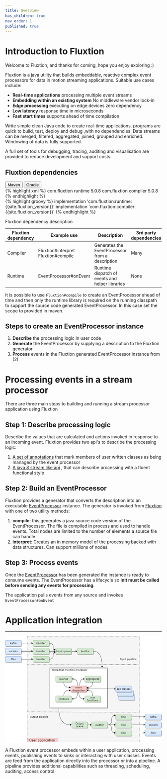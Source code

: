 ```yaml
---
title: Overview
has_children: true
nav_order: 1
published: true
---
```


# Introduction to Fluxtion
Welcome to Fluxtion, and thanks for coming, hope you enjoy exploring :) 

Fluxtion is a java utility that builds embeddable, reactive complex event processors for data in motion streaming
applications. Suitable use cases include:

- **Real-time applications** processing multiple event streams
- **Embedding within an existing system** No middleware vendor lock-in
- **Edge processing** executing on edge devices zero dependency
- **Low latency** response time in microseconds
- **Fast start times** supports ahead of time compilation 

Write simple clean Java code to create real-time applications. programs are quick to build, test, deploy and debug ,with
no dependencies. Data streams can be merged, filtered, aggregated, joined, grouped and enriched. Windowing of data is 
fully supported.

A full set of tools for debugging, tracing, auditing and visualisation are provided to reduce development and support costs.

## Fluxtion dependencies
<div class="tab">
  <button class="tablinks" onclick="openTab(event, 'Maven')" id="defaultOpen">Maven</button>
  <button class="tablinks" onclick="openTab(event, 'Gradle')">Gradle</button>
</div>
<div id="Maven" class="tabcontent">
<div markdown="1">
{% highlight xml %}
    <dependencies>
        <dependency>
            <groupId>com.fluxtion</groupId>
            <artifactId>runtime</artifactId>
            <version>5.0.8</version>
        </dependency>
        <dependency>
            <groupId>com.fluxtion</groupId>
            <artifactId>compiler</artifactId>
            <version>5.0.8</version>
        </dependency>
    </dependencies>
{% endhighlight %}
</div>
</div>
<div id="Gradle" class="tabcontent">
<div markdown="1">
{% highlight groovy %}
implementation 'com.fluxtion:runtime:{{site.fluxtion_version}}'
implementation 'com.fluxtion:compiler:{{site.fluxtion_version}}'
{% endhighlight %}
</div>
</div>

Fluxtion dependency description

| Fluxtion dependency | Example use                             | Description                                           | 3rd party<br/> dependencies |
|---------------------|-----------------------------------------|-------------------------------------------------------|-----------------------------|
| Compiler            | Fluxtion#interpret<br/>Fluxtion#compile | Generates the EventProcessor <br/> from a description | Many                        |
| Runtime             | EventProcessor#onEvent                  | Runtime dispatch of events and helper libraries       | None                        |

It is possible to use ```Fluxtion#compile``` to create an EventProcessor ahead of time and then only the runtime 
library is required on the running classpath to support the source code generated EventProcessor. In this case 
set the scope to provided in maven.

## Steps to create an EventProcessor instance
1. **Describe** the processing logic in user code
2. **Generate** the EventProcessor by supplying a description to the Fluxtion generator
3. **Process** events in the Fluxtion generated EventProcessor instance from (2)

# Processing events in a stream processor

There are three main steps to building and running a stream processor application using Fluxtion

## Step 1: Describe processing logic
Describe the values that are calculated and actions invoked in response to an incoming event. Fluxtion provides two
api's to describe the processing logic:
1. [A set of annotations](https://github.com/v12technology/fluxtion/tree/{{site.fluxtion_version}}/runtime/src/main/java/com/fluxtion/runtime/annotations) 
that mark members of user written classes as being managed by the event processor
2. [A java 8 stream like api](https://github.com/v12technology/fluxtion/tree/{{site.fluxtion_version}}/compiler/src/main/java/com/fluxtion/compiler/builder/stream)
, that can describe processing with a fluent functional style

## Step 2: Build an EventProcessor
Fluxtion provides a generator that converts the description into an executable
[EventProcessor](https://github.com/v12technology/fluxtion/tree/{{site.fluxtion_version}}/runtime/src/main/java/com/fluxtion/runtime/EventProcessor.java)
instance. The generator
is invoked from 
[Fluxtion](https://github.com/v12technology/fluxtion/tree/{{site.fluxtion_version}}/compiler/src/main/java/com/fluxtion/compiler/Fluxtion.java)
with one of two utility methods:
1. **compile**: this generates a java source code version of the EventProcessor. The file is compiled in process and used
to handle events. Total nodes are limited to the number of elements a source file can handle
2. **interpret**: Creates an in memory model of the processing backed with data structures. Can support millions of nodes

## Step 3: Process events
Once the
[EventProcessor](https://github.com/v12technology/fluxtion/tree/{{site.fluxtion_version}}/runtime/src/main/java/com/fluxtion/runtime/EventProcessor.java)
has been generated the instance is ready to consume events. The EventProcessor has a lifecycle so **init must be called
before sending any events for processing**. 

The application pulls events from any source and invokes ```EventProcessor#onEvent```

# Application integration
---

![](images/integration-overview.png)

A Fluxtion event processor embeds within a user application, processing events,
publishing events to sinks or interacting with user classes. Events are feed from
the application directly into the processor or into a pipeline. A pipeline provides
additional capabilities such as threading, scheduling, auditing, access control. 

<script>
document.getElementById("defaultOpen").click();
</script>